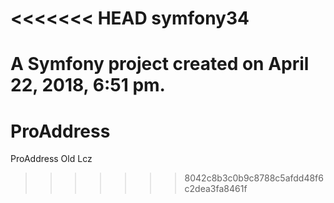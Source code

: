 <<<<<<< HEAD
symfony34
=========

A Symfony project created on April 22, 2018, 6:51 pm.
=======
# ProAddress
ProAddress
Old Lcz
>>>>>>> 8042c8b3c0b9c8788c5afdd48f6c2dea3fa8461f
